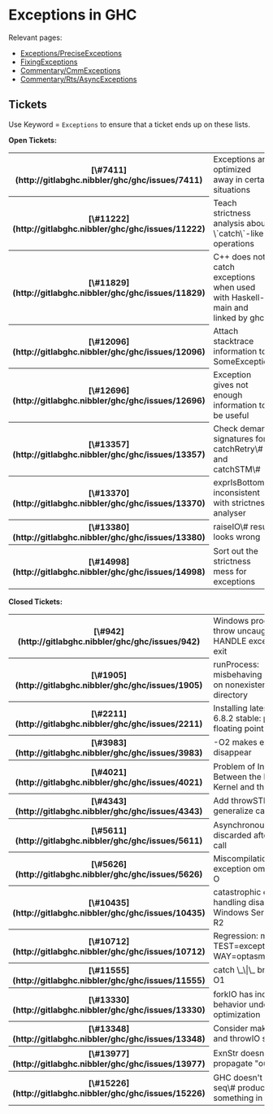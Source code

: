 # Exceptions in GHC



Relevant pages:


- [Exceptions/PreciseExceptions](exceptions/precise-exceptions)
- [FixingExceptions](fixing-exceptions)
- [Commentary/CmmExceptions](commentary/cmm-exceptions)
- [Commentary/Rts/AsyncExceptions](commentary/rts/async-exceptions)

## Tickets



Use Keyword = `Exceptions` to ensure that a ticket ends up on these lists.



**Open Tickets:**

<table><tr><th>[\#7411](http://gitlabghc.nibbler/ghc/ghc/issues/7411)</th>
<td>Exceptions are optimized away in certain situations</td></tr>
<tr><th>[\#11222](http://gitlabghc.nibbler/ghc/ghc/issues/11222)</th>
<td>Teach strictness analysis about \`catch\`-like operations</td></tr>
<tr><th>[\#11829](http://gitlabghc.nibbler/ghc/ghc/issues/11829)</th>
<td>C++ does not catch exceptions when used with Haskell-main and linked by ghc</td></tr>
<tr><th>[\#12096](http://gitlabghc.nibbler/ghc/ghc/issues/12096)</th>
<td>Attach stacktrace information to SomeException</td></tr>
<tr><th>[\#12696](http://gitlabghc.nibbler/ghc/ghc/issues/12696)</th>
<td>Exception gives not enough information to be useful</td></tr>
<tr><th>[\#13357](http://gitlabghc.nibbler/ghc/ghc/issues/13357)</th>
<td>Check demand signatures for catchRetry\# and catchSTM\#</td></tr>
<tr><th>[\#13370](http://gitlabghc.nibbler/ghc/ghc/issues/13370)</th>
<td>exprIsBottom inconsistent with strictness analyser</td></tr>
<tr><th>[\#13380](http://gitlabghc.nibbler/ghc/ghc/issues/13380)</th>
<td>raiseIO\# result looks wrong</td></tr>
<tr><th>[\#14998](http://gitlabghc.nibbler/ghc/ghc/issues/14998)</th>
<td>Sort out the strictness mess for exceptions</td></tr></table>




**Closed Tickets:**

<table><tr><th>[\#942](http://gitlabghc.nibbler/ghc/ghc/issues/942)</th>
<td>Windows programs throw uncaught Invalid HANDLE exception on exit</td></tr>
<tr><th>[\#1905](http://gitlabghc.nibbler/ghc/ghc/issues/1905)</th>
<td>runProcess: misbehaving exception on nonexistent working directory</td></tr>
<tr><th>[\#2211](http://gitlabghc.nibbler/ghc/ghc/issues/2211)</th>
<td>Installing latest GHC-6.8.2 stable: pwd with floating point exception</td></tr>
<tr><th>[\#3983](http://gitlabghc.nibbler/ghc/ghc/issues/3983)</th>
<td>-O2 makes exception disappear</td></tr>
<tr><th>[\#4021](http://gitlabghc.nibbler/ghc/ghc/issues/4021)</th>
<td>Problem of Interaction Between the FreeBSD Kernel and the GHC RTS</td></tr>
<tr><th>[\#4343](http://gitlabghc.nibbler/ghc/ghc/issues/4343)</th>
<td>Add throwSTM and generalize catchSTM</td></tr>
<tr><th>[\#5611](http://gitlabghc.nibbler/ghc/ghc/issues/5611)</th>
<td>Asynchronous exception discarded after safe FFI call</td></tr>
<tr><th>[\#5626](http://gitlabghc.nibbler/ghc/ghc/issues/5626)</th>
<td>Miscompilation, exception omitted with -O</td></tr>
<tr><th>[\#10435](http://gitlabghc.nibbler/ghc/ghc/issues/10435)</th>
<td>catastrophic exception-handling disablement on Windows Server 2008 R2</td></tr>
<tr><th>[\#10712](http://gitlabghc.nibbler/ghc/ghc/issues/10712)</th>
<td>Regression: make TEST=exceptionsrun001 WAY=optasm is failing</td></tr>
<tr><th>[\#11555](http://gitlabghc.nibbler/ghc/ghc/issues/11555)</th>
<td>catch \_\|\_ breaks at -O1</td></tr>
<tr><th>[\#13330](http://gitlabghc.nibbler/ghc/ghc/issues/13330)</th>
<td>forkIO has inconsistent behavior under optimization</td></tr>
<tr><th>[\#13348](http://gitlabghc.nibbler/ghc/ghc/issues/13348)</th>
<td>Consider making throw and throwIO strict</td></tr>
<tr><th>[\#13977](http://gitlabghc.nibbler/ghc/ghc/issues/13977)</th>
<td>ExnStr doesn't propagate "outwards"</td></tr>
<tr><th>[\#15226](http://gitlabghc.nibbler/ghc/ghc/issues/15226)</th>
<td>GHC doesn't know that seq\# produces something in WHNF</td></tr></table>



